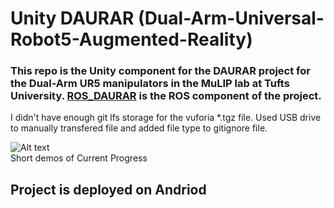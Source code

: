 # Unity DAURAR (Dual-Arm-Universal-Robot5-Augmented-Reality)

### This repo is the Unity component for the DAURAR project for the Dual-Arm UR5 manipulators in the MuLIP lab at Tufts University. [ROS_DAURAR](https://github.com/DreVinciCode/ROS_DAURAR) is the ROS component of the project.

I didn't have enough git lfs storage for the vuforia *.tgz file.
Used USB drive to manually transfered file and added file type to gitignore file.

![Alt text](demos/future_plan.gif)
<br/> Short demos of Current Progress

## Project is deployed on Andriod 
